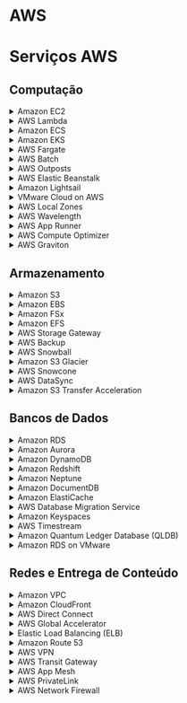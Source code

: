 # AWS

# Serviços AWS

## Computação

<details>
<summary>Amazon EC2</summary>
Instâncias de máquinas virtuais escaláveis na nuvem.
</details>

<details>
<summary>AWS Lambda</summary>
Execução de código sem gerenciamento de servidores.
</details>

<details>
<summary>Amazon ECS</summary>
Serviço de orquestração de contêineres usando Docker.
</details>

<details>
<summary>Amazon EKS</summary>
Gerenciamento de contêineres Kubernetes.
</details>

<details>
<summary>AWS Fargate</summary>
Execução de contêineres sem gerenciar servidores.
</details>

<details>
<summary>AWS Batch</summary>
Processamento de grandes volumes de jobs de computação em lote.
</details>

<details>
<summary>AWS Outposts</summary>
Extensão de infraestrutura AWS para data centers locais.
</details>

<details>
<summary>AWS Elastic Beanstalk</summary>
Serviço de implantação e gerenciamento de aplicativos na nuvem.
</details>

<details>
<summary>Amazon Lightsail</summary>
Hospedagem simplificada para sites e aplicativos.
</details>

<details>
<summary>VMware Cloud on AWS</summary>
Infraestrutura híbrida para VMs VMware na AWS.
</details>

<details>
<summary>AWS Local Zones</summary>
Extensão de regiões da AWS para baixa latência em áreas específicas.
</details>

<details>
<summary>AWS Wavelength</summary>
Execução de aplicativos de baixa latência nas redes 5G.
</details>

<details>
<summary>AWS App Runner</summary>
Implementação automatizada de aplicativos em contêineres.
</details>

<details>
<summary>AWS Compute Optimizer</summary>
Recomendações para otimizar recursos de computação.
</details>

<details>
<summary>AWS Graviton</summary>
Processadores de alto desempenho para instâncias EC2.
</details>

## Armazenamento

<details>
<summary>Amazon S3</summary>
Armazenamento de objetos escalável e seguro.
</details>

<details>
<summary>Amazon EBS</summary>
Armazenamento de bloco para instâncias EC2.
</details>

<details>
<summary>Amazon FSx</summary>
Sistema de arquivos gerenciado para Windows e Lustre.
</details>

<details>
<summary>Amazon EFS</summary>
Sistema de arquivos compartilhado para múltiplas instâncias EC2.
</details>

<details>
<summary>AWS Storage Gateway</summary>
Integração entre armazenamento local e AWS.
</details>

<details>
<summary>AWS Backup</summary>
Backup automatizado e centralizado de dados.
</details>

<details>
<summary>AWS Snowball</summary>
Transferência de grandes volumes de dados para a AWS.
</details>

<details>
<summary>Amazon S3 Glacier</summary>
Armazenamento de longo prazo e baixo custo para dados arquivados.
</details>

<details>
<summary>AWS Snowcone</summary>
Dispositivo portátil para transferência de dados em ambientes remotos.
</details>

<details>
<summary>AWS DataSync</summary>
Transferência de dados automatizada para a nuvem.
</details>

<details>
<summary>Amazon S3 Transfer Acceleration</summary>
Transferência rápida de dados para S3.
</details>

## Bancos de Dados

<details>
<summary>Amazon RDS</summary>
Serviço gerenciado de banco de dados relacional.
</details>

<details>
<summary>Amazon Aurora</summary>
Banco de dados compatível com MySQL e PostgreSQL.
</details>

<details>
<summary>Amazon DynamoDB</summary>
Banco de dados NoSQL de baixa latência.
</details>

<details>
<summary>Amazon Redshift</summary>
Data warehouse para análise de grandes volumes de dados.
</details>

<details>
<summary>Amazon Neptune</summary>
Banco de dados gráfico.
</details>

<details>
<summary>Amazon DocumentDB</summary>
Banco de dados compatível com MongoDB.
</details>

<details>
<summary>Amazon ElastiCache</summary>
Cache para acelerar aplicações com Redis e Memcached.
</details>

<details>
<summary>AWS Database Migration Service</summary>
Migração de bancos de dados para a nuvem.
</details>

<details>
<summary>Amazon Keyspaces</summary>
Banco de dados NoSQL compatível com Cassandra.
</details>

<details>
<summary>AWS Timestream</summary>
Banco de dados de séries temporais.
</details>

<details>
<summary>Amazon Quantum Ledger Database (QLDB)</summary>
Banco de dados para registros imutáveis e rastreáveis.
</details>

<details>
<summary>Amazon RDS on VMware</summary>
RDS para data centers locais com VMware.
</details>

## Redes e Entrega de Conteúdo

<details>
<summary>Amazon VPC</summary>
Redes privadas virtuais para ambientes de nuvem isolados.
</details>

<details>
<summary>Amazon CloudFront</summary>
Rede de entrega de conteúdo (CDN) para baixa latência.
</details>

<details>
<summary>AWS Direct Connect</summary>
Conexão privada dedicada à AWS.
</details>

<details>
<summary>AWS Global Accelerator</summary>
Otimização de rede para melhorar a disponibilidade de aplicativos.
</details>

<details>
<summary>Elastic Load Balancing (ELB)</summary>
Balanceamento de carga para distribuir tráfego.
</details>

<details>
<summary>Amazon Route 53</summary>
Serviço de DNS escalável.
</details>

<details>
<summary>AWS VPN</summary>
Conexões de rede privada virtual para AWS.
</details>

<details>
<summary>AWS Transit Gateway</summary>
Conexão de VPCs e redes locais em um hub centralizado.
</details>

<details>
<summary>AWS App Mesh</summary>
Malha de serviços para monitorar comunicações entre microserviços.
</details>

<details>
<summary>AWS PrivateLink</summary>
Conexões privadas seguras entre VPCs e serviços AWS.
</details>

<details>
<summary>AWS Network Firewall</summary>
Segurança de rede com firewall gerenciado.
</details>

